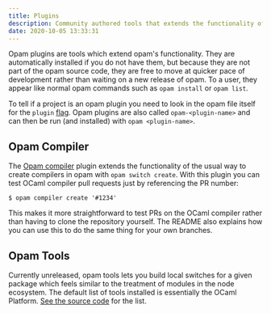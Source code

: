 ```yaml
---
title: Plugins
description: Community authored tools that extends the functionality of opam
date: 2020-10-05 13:33:31
---
```


Opam plugins are tools which extend opam's functionality. They are automatically installed if you do not have them, but because they are not part of the opam source code, they are free to move at quicker pace of development rather than waiting on a new release of opam. To a user, they appear like normal opam commands such as `opam install` or `opam list`. 

To tell if a project is an opam plugin you need to look in the opam file itself for the `plugin` [flag](https://github.com/ocaml/opam-repository/blob/master/packages/opam-compiler/opam-compiler.0.1.1/opam#L35). Opam plugins are also called `opam-<plugin-name>` and can then be run (and installed) with `opam <plugin-name>`. 

## Opam Compiler 

The [Opam compiler](https://github.com/ocaml-opam/opam-compiler) plugin extends the functionality of the usual way to create compilers in opam with `opam switch create`. With this plugin you can test OCaml compiler pull requests just by referencing the PR number: 

```
$ opam compiler create '#1234'
```

This makes it more straightforward to test PRs on the OCaml compiler rather than having to clone the repository yourself. The README also explains how you can use this to do the same thing for your own branches.

## Opam Tools 

Currently unreleased, opam tools lets you build local switches for a given package which feels similar to the treatment of modules in the node ecosystem. The default list of tools installed is essentially the OCaml Platform. [See the source code](https://github.com/avsm/opam-tools/blob/master/opam_tools.ml#L38) for the list.
